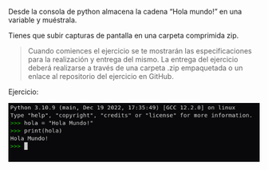 Desde la consola de python almacena la cadena “Hola mundo!” en una variable y muéstrala.

Tienes que subir capturas de pantalla en una carpeta comprimida zip.

> Cuando comiences el ejercicio se te mostrarán las especificaciones para la realización y
> entrega del mismo.
> La entrega del ejercicio deberá realizarse a través de una carpeta .zip empaquetada o un
> enlace al repositorio del ejercicio en GitHub.

Ejercicio:

![](./ejercicio1.png)
